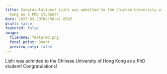 ```yaml
---
title: Congratulations! Lizhi was admitted to the Chinese University of Hong
  Kong as a PhD student!
date: 2023-03-29T08:50:41.809Z
draft: false
featured: false
image:
  filename: featured.png
  focal_point: Smart
  preview_only: false
---
```

Lizhi was admitted to the Chinese University of Hong Kong as a PhD student! Congratulations!